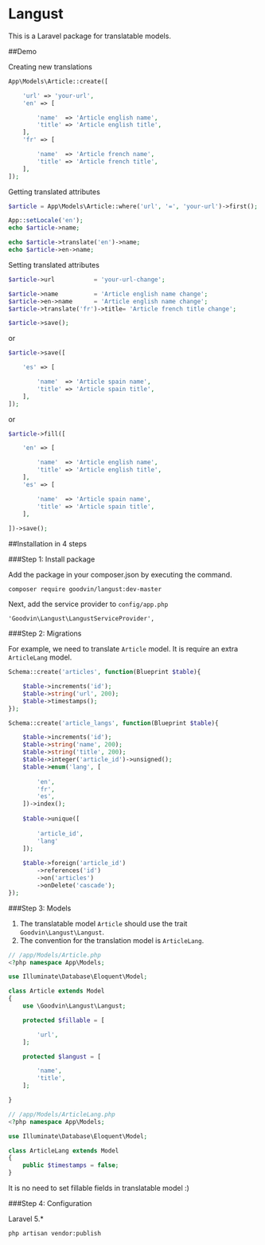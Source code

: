 # Langust

This is a Laravel package for translatable models.

##Demo

Creating new translations

```php
App\Models\Article::create([

	'url' => 'your-url',
	'en' => [

		'name' 	=> 'Article english name',
		'title' => 'Article english title',
	],
	'fr' => [

		'name' 	=> 'Article french name',
		'title' => 'Article french title',
	],
]);
```

Getting translated attributes

```php
$article = App\Models\Article::where('url', '=', 'your-url')->first();

App::setLocale('en');
echo $article->name;

echo $article->translate('en')->name;
echo $article->en->name;
```

Setting translated attributes

```php
$article->url 			= 'your-url-change';

$article->name			= 'Article english name change';
$article->en->name		= 'Article english name change';
$article->translate('fr')->title= 'Article french title change';

$article->save();
```

or

```php
$article->save([

	'es' => [

		'name' 	=> 'Article spain name',
		'title' => 'Article spain title',
	],
]);
```

or 

```php
$article->fill([

	'en' => [

		'name' 	=> 'Article english name',
		'title' => 'Article english title',
	],
	'es' => [

		'name' 	=> 'Article spain name',
		'title' => 'Article spain title',
	],	
		
])->save();
```

##Installation in 4 steps

###Step 1: Install package

Add the package in your composer.json by executing the command.

```
composer require goodvin/langust:dev-master
```
Next, add the service provider to ```config/app.php```

```
'Goodvin\Langust\LangustServiceProvider',
```

###Step 2: Migrations

For example, we need to translate ```Article``` model. It is require an extra ```ArticleLang``` model.

```php
Schema::create('articles', function(Blueprint $table){

    $table->increments('id');
    $table->string('url', 200);
    $table->timestamps();
});
```

```php
Schema::create('article_langs', function(Blueprint $table){

    $table->increments('id');
    $table->string('name', 200);
    $table->string('title', 200);
    $table->integer('article_id')->unsigned();
    $table->enum('lang', [
    
        'en',
        'fr',
        'es',
    ])->index();
    
    $table->unique([
    
        'article_id',
        'lang'
    ]);
    
    $table->foreign('article_id')
        ->references('id')
        ->on('articles')
        ->onDelete('cascade');
});
```

###Step 3: Models

1. The translatable model ```Article``` should use the trait ```Goodvin\Langust\Langust```.
2. The convention for the translation model is ```ArticleLang```.

```php
// /app/Models/Article.php
<?php namespace App\Models;

use Illuminate\Database\Eloquent\Model;

class Article extends Model
{
	use \Goodvin\Langust\Langust;

	protected $fillable = [

		'url',
	];

	protected $langust = [

		'name',
		'title',
	];

}

// /app/Models/ArticleLang.php
<?php namespace App\Models;

use Illuminate\Database\Eloquent\Model;

class ArticleLang extends Model
{
	public $timestamps = false;
}
```

It is no need to set fillable fields in translatable model :)

###Step 4: Configuration

Laravel 5.*

```
php artisan vendor:publish 
```
